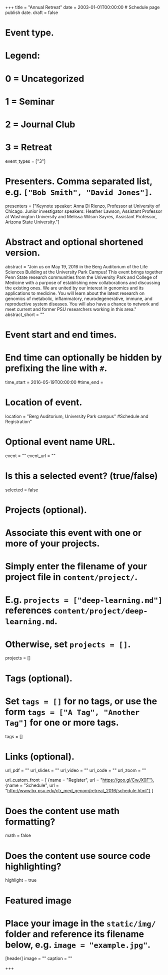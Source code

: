 +++
title = "Annual Retreat"
date = 2003-01-01T00:00:00  # Schedule page publish date.
draft = false

# Event type.
# Legend:
# 0 = Uncategorized
# 1 = Seminar
# 2 = Journal Club
# 3 = Retreat
event_types = ["3"]

# Presenters. Comma separated list, e.g. `["Bob Smith", "David Jones"]`.
presenters = ["Keynote speaker: Anna Di Rienzo, Professor at University of Chicago. Junior investigator speakers: Heather Lawson, Assistant Professor at Washington University and Melissa Wilson Sayres, Assistant Professor, Arizona State University."]

# Abstract and optional shortened version.
abstract = "Join us on May 19, 2016 in the Berg Auditorium of the Life Sciences Building at the University Park Campus! This event brings together Penn State research communities from the University Park and College of Medicine with a purpose of establishing new collaborations and discussing the existing ones. We are united by our interest in genomics and its applications to medicine. You will learn about the latest research on genomics of metabolic, inflammatory, neurodegenerative, immune, and reproductive system diseases. You will also have a chance to network and meet current and former PSU researchers working in this area."
abstract_short = ""

# Event start and end times.
#   End time can optionally be hidden by prefixing the line with `#`.
time_start = 2016-05-19T00:00:00
#time_end = 

# Location of event.
location = "Berg Auditorium, University Park campus"
#Schedule and Registration"

# Optional event name URL.
event = ""
event_url = ""

# Is this a selected event? (true/false)
selected = false

# Projects (optional).
#   Associate this event with one or more of your projects.
#   Simply enter the filename of your project file in `content/project/`.
#   E.g. `projects = ["deep-learning.md"]` references `content/project/deep-learning.md`.
#   Otherwise, set `projects = []`.
projects = []

# Tags (optional).
#   Set `tags = []` for no tags, or use the form `tags = ["A Tag", "Another Tag"]` for one or more tags.
tags = []

# Links (optional).
url_pdf = ""
url_slides = ""
url_video = ""
url_code = ""
url_zoom = ""

url_custom_front = [
{name = "Register", url = "https://goo.gl/CwJX0F"},
{name = "Schedule", url = "http://www.bx.psu.edu/ctr_med_genom/retreat_2016/schedule.html"}
]


# Does the content use math formatting?
math = false

# Does the content use source code highlighting?
highlight = true

# Featured image
# Place your image in the `static/img/` folder and reference its filename below, e.g. `image = "example.jpg"`.
[header]
image = ""
caption = ""

+++

